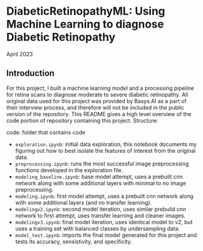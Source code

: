 # DiabeticRetinopathyML: Using Machine Learning to diagnose Diabetic Retinopathy
April 2023

## Introduction
For this project, I built a machine learning model and a processing pipeline for retina scans to diagnose moderate to severe diabetic retinopathy. All original data used for this project was provided by Basys.AI as a part of their interview process, and therefore will not be included in the public version of the repository. This README gives a high level overview of the code portion of repository containing this project. Structure:

code: folder that contains code
- ```exploration.ipynb```: initial data exploration, this notebook documents my figuring out how to best isolate the features of interest from the original data.
- ```preprocessing.ipynb```: runs the most successful image preprocessing functions developed in the exploration file.
- ```modeling_baseline.ipynb```: base model attempt, uses a prebuilt cnn network along with some additional layers with minimal to no image preprocessing.
- ```modeling.ipynb```: first model attempt, uses a prebuilt cnn network along with some additional layers (and no transfer learning).
- ```modelingv2.ipynb```: second model iteration, uses similar prebuild cnn network to first attempt, uses transfer learning and cleaner images.
- ```modelingv3.ipynb```: final model iteration, uses identical model to v2, but uses a training set with balanced classes by undersampling data.
- ```model_test.ipynb```: imports the final model generated for this project and tests its accuracy, sensistivity, and specificity. 
 
